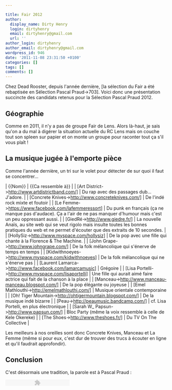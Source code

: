 ```yaml
---

title: Fair 2012
author:
  display_name: Dirty Henry
  login: dirtyhenry
  email: dirtyhenry@gmail.com
  url: ''
author_login: dirtyhenry
author_email: dirtyhenry@gmail.com
wordpress_id: 946
date: '2011-11-08 23:31:50 +0100'
categories: []
tags: []
comments: []
---
```

Chez Dead Rooster, depuis l'année dernière, [la sélection du Fair a été rebaptisée en Sélection Pascal Praud->703]. Voici donc une présentation succincte des candidats retenus pour la Sélection Pascal Praud 2012.

<h2>Géographie</h2>

Comme en 2011, il n'y a pas de groupe Fair de Lens. Alors là-haut, je sais qu'on a du mal à digérer la situation actuelle du RC Lens mais on couche tout son spleen sur papier et on monte un groupe pour raconter tout ça s'il vous plaît !

<img495>

<h2>La musique jugée à l'emporte pièce</h2>

Comme l'année dernière, un tri sur le volet pour détecter de sur quoi il faut se concentrer...

| {{Nom}} | {{Ca ressemble à}} |
| [Art District->http://www.artdistrictband.com/] | Du rap avec des passages dub... J'adore. |
| [Concrete Knives->http://www.concreteknives.com/] | De l'indé rock mixte et foutoir |
| [Le Femme->https://www.facebook.com/lafemmeressort] | Du punk en français (ça ne manque pas d'audace). Ça a l'air de ne pas manquer d'humour mais c'est un peu oppressant aussi. |
| [GiedRé->http://www.giedre.fr/] | La nouvelle Anaïs, au site web qui se veut rigolo mais insulte toutes les bonnes pratiques du web et ne permet d'écouter que des extraits de 10 secondes. |
| [HollySiz->http://www.myspace.com/hollysiz] | De la pop avec une fille qui chante à la Florence & The Machine. |
| [John Grape->http://www.johngrape.com/] | De la folk mélancolique qui s'énerve de temps en temps |
| [Kidwithnoeyes->http://www.myspace.com/kidwithnoeyes] | De la folk mélancolique qui ne s'énerve pas |
| [Laurent Lamarca->http://www.facebook.com/lamarcamusic] | Grégoire |
| [Lisa Portelli->http://www.myspace.com/lisaportelli] | Une fille qui aurait aimé faire actrice qui fait de la chanson à la place |
| [Manceau->http://www.manceau-manceau.blogspot.com/] | De la pop élégante ou joyeuse |
| [Emel Mathlouthi->http://emelmathlouthi.com/] | Musique orientale contemporaine |
| [Oh! Tiger Mountain->http://ohtigermountain.blogspot.com/] | De la musique indé bizarre |
| [Peau->http://peaumusic.bandcamp.com/] | cf. Lisa Portelli, en plus électronique |
| [Sarah W_ Papsun->http://www.papsun.com/] | Bloc Party (même la voix ressemble à celle de Kele Okereke)  |
| [The Shoes->http://www.theshoes.fr/] | Du TV On The Collective |

Les meilleurs à nos oreilles sont donc Concrete Knives, Manceau et La Femme (même si pour eux, c'est dur de trouver des trucs à écouter en ligne et qu'il faudrait approfondir).

<h2>Conclusion</h2>

C'est désormais une tradition, la parole est à Pascal Praud :

<object type="application/x-shockwave-flash" data="/squelettes/flash/dewplayer.swf?mp3=IMG/mp3/praud.mp3" width="200" height="20">
<param name="movie" value="dewplayer.swf?mp3=IMG/mp3/praud.mp3" />
</object>
